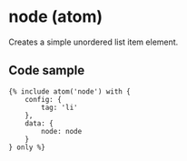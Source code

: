 # node (atom)

Creates a simple unordered list item element.

## Code sample

```
{% include atom('node') with {
    config: {
        tag: 'li'
    },
    data: {
        node: node
    }
} only %}
```
